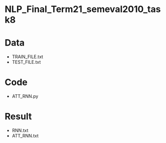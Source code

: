# NLP_Final_Term21_semeval2010_task8
# Data
+ TRAIN_FILE.txt
+ TEST_FILE.txt
# Code
+ ATT_RNN.py
# Result
+ RNN.txt
+ ATT_RNN.txt
